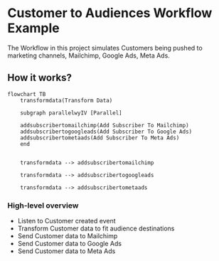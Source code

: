 # Customer to Audiences Workflow Example

The Workflow in this project simulates Customers being pushed to marketing channels, Mailchimp, Google Ads, Meta Ads.

## How it works?

```mermaid
flowchart TB
	transformdata(Transform Data)
	
	subgraph parallelwyIV [Parallel]
	
	addsubscribertomailchimp(Add Subscriber To Mailchimp)
	addsubscribertogoogleads(Add Subscriber To Google Ads)
	addsubscribertometaads(Add Subscriber To Meta Ads)
	end
	

	transformdata --> addsubscribertomailchimp
		
	transformdata --> addsubscribertogoogleads
		
	transformdata --> addsubscribertometaads
```


### High-level overview

- Listen to Customer created event
- Transform Customer data to fit audience destinations
- Send Customer data to Mailchimp
- Send Customer data to Google Ads
- Send Customer data to Meta Ads
